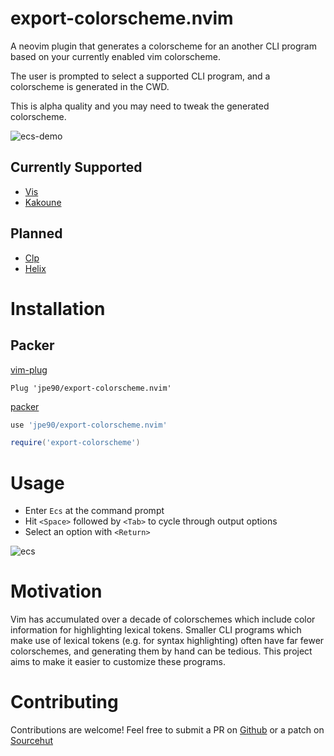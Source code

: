 # export-colorscheme.nvim

A neovim plugin that generates a colorscheme for an another CLI program based on your currently enabled vim colorscheme.

The user is prompted to select a supported CLI program, and a colorscheme is generated in the CWD.

This is alpha quality and you may need to tweak the generated colorscheme.

![ecs-demo](https://user-images.githubusercontent.com/9307830/184966166-c783d086-5d08-43f4-8a16-d68806106b02.gif)

## Currently Supported 

- [Vis](https://github.com/martanne/vis)
- [Kakoune](https://github.com/mawww/kakoune)

## Planned

- [Clp](https://github.com/jpe90/clp)
- [Helix](https://helix-editor.com/)

# Installation

## Packer

[vim-plug](https://github.com/junegunn/vim-plug)

```vim
Plug 'jpe90/export-colorscheme.nvim'
```

[packer](https://github.com/wbthomason/packer.nvim)

```lua
use 'jpe90/export-colorscheme.nvim'

require('export-colorscheme')
```

# Usage

- Enter `Ecs` at the command prompt
- Hit `<Space>` followed by `<Tab>` to cycle through output options
- Select an option with `<Return>`

![ecs](https://user-images.githubusercontent.com/9307830/184863386-5c39403a-b45c-4647-91c5-1fd1e27425e8.png)

# Motivation

Vim has accumulated over a decade of colorschemes which include color information for highlighting lexical tokens. Smaller CLI programs which make use of lexical tokens (e.g. for syntax highlighting) often have far fewer colorschemes, and generating them by hand can be tedious. This project aims to make it easier to customize these programs.

# Contributing

Contributions are welcome! Feel free to submit a PR on [Github](https://github.com/jpe90/export-colorscheme.nvim) or a patch on [Sourcehut](https://git.sr.ht/~eskin/export-colortheme.nvim)
